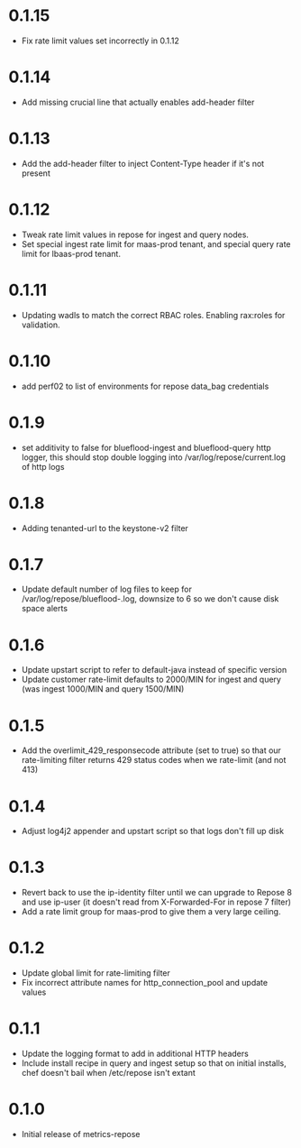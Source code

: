 # 0.1.15
- Fix rate limit values set incorrectly in 0.1.12

# 0.1.14
- Add missing crucial line that actually enables add-header filter

# 0.1.13
- Add the add-header filter to inject Content-Type header if it's not present

# 0.1.12
- Tweak rate limit values in repose for ingest and query nodes.
- Set special ingest rate limit for maas-prod tenant, and special query rate limit for lbaas-prod tenant.

# 0.1.11
- Updating wadls to match the correct RBAC roles.  Enabling rax:roles for validation.

# 0.1.10 
- add perf02 to list of environments for repose data_bag credentials

# 0.1.9
- set additivity to false for blueflood-ingest and blueflood-query http logger, this should stop double logging into /var/log/repose/current.log of http logs

# 0.1.8
- Adding tenanted-url to the keystone-v2 filter

# 0.1.7
- Update default number of log files to keep for /var/log/repose/blueflood-<instance>.log, downsize to 6 so we don't cause disk space alerts

# 0.1.6
- Update upstart script to refer to default-java instead of specific version
- Update customer rate-limit defaults to 2000/MIN for ingest and query (was ingest 1000/MIN and query 1500/MIN)

# 0.1.5
- Add the overlimit_429_responsecode attribute (set to true) so that our rate-limiting filter returns 429 status codes when we rate-limit (and not 413)

# 0.1.4
- Adjust log4j2 appender and upstart script so that logs don't fill up disk

# 0.1.3
- Revert back to use the ip-identity filter until we can upgrade to Repose 8 and use ip-user (it doesn't read from X-Forwarded-For in repose 7 filter)
- Add a rate limit group for maas-prod to give them a very large ceiling.

# 0.1.2
- Update global limit for rate-limiting filter
- Fix incorrect attribute names for http_connection_pool and update values 

# 0.1.1
- Update the logging format to add in additional HTTP headers
- Include install recipe in query and ingest setup so that on initial installs, chef doesn't bail when /etc/repose isn't extant

# 0.1.0
- Initial release of metrics-repose

